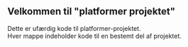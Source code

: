 ## Velkommen til "platformer projektet"

Dette er ufærdig kode til platformer-projektet.   
Hver mappe indeholder kode til en bestemt del af projektet.
